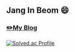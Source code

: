 ## Jang In Beom 😄

### [✏️My Blog](https://velog.io/@jjanginbeom)
[![Solved.ac Profile](http://mazassumnida.wtf/api/v2/generate_badge?boj=jjanginbeom)](https://solved.ac/jjanginbeom/)
<!--
**jjangin/jjangin** is a ✨ _special_ ✨ repository because its `README.md` (this file) appears on your GitHub profile.

Here are some ideas to get you started:

- 🔭 I’m currently working on ...
- 🌱 I’m currently learning ...
- 👯 I’m looking to collaborate on ...
- 🤔 I’m looking for help with ...
- 💬 Ask me about ...
- 📫 How to reach me: ...
- 😄 Pronouns: ...
- ⚡ Fun fact: ...
-->
